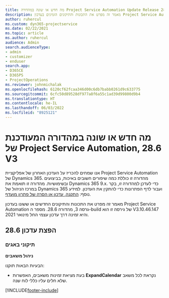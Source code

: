 ```yaml
---
title: מה חדש או שונה במהדורה Project Service Automation Update Release 28.6 Hotfix, V3
description: מאמר זה מפרט את התכונות והתיקונים הזמינים בעדכון Project Service Automation מהדורה 28.6 Hotfix‏, גרסה 3.
author: ruhercul
ms.custom: dyn365-projectservice
ms.date: 02/22/2021
ms.topic: article
ms.author: ruhercul
audience: Admin
search.audienceType:
- admin
- customizer
- enduser
search.app:
- D365CE
- D365PS
- ProjectOperations
ms.reviewer: johnmichalak
ms.openlocfilehash: 6120cf62fcaa346d00c6db7babb0261d9c633775
ms.sourcegitcommit: 6cfc50d89528df977a8f6a55c1ad39d99800d9b4
ms.translationtype: HT
ms.contentlocale: he-IL
ms.lasthandoff: 06/03/2022
ms.locfileid: "8925121"
---
```

# <a name="whats-new-or-changed-in-project-service-automation-update-release-286-v3"></a>מה חדש או שונה במהדורה המעודכנת של Project Service Automation, 28.6 V3

אנו שמחים להכריז על העדכון האחרון של אפליקציית Project Service Automation של Dynamics 365. מהדורה זו כוללת כמה שיפורים חשובים באיכות, בביצועים ובשימושיות. מהדורה זו תואמת את Dynamics 365 9.x. כדי לעדכן למהדורה זו, בקר במרכז הניהול של Dynamics 365 ועבור לדף הפתרונות כדי להתקין את העדכון. למידע נוסף: [התקנה, עדכון או הסרה של פתרון מועדף](/power-platform/admin/install-remove-preferred-solution).

מאמר זה מפרט את התכונות והתיקונים החדשים או ששונו בעדכון Project Service Automation גרסה 3, מהדורה 28.6. מספר ה-build של גירסה זו הוא V3.10.46.147 והיא זמינה דרך עדכון עצמי החל מינואר 2021.

## <a name="update-release-286"></a>הפצת עדכון 28.6

### <a name="bug-fixes"></a>תיקוני באגים


**ניהול משאבים**

הבעיות הבאות תוקנו:

- בעת מציאת זמינות משאבים, האפשרות **ExpandCalendar** נקראת לכל משאב שלא חלים עליו כללי לוח שנה.


[!INCLUDE[footer-include](../includes/footer-banner.md)]
